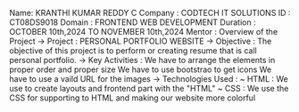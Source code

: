 Name: KRANTHI KUMAR REDDY C
Company : CODTECH IT SOLUTIONS
ID : CT08DS9018
Domain : FRONTEND WEB DEVELOPMENT
Duration : OCTOBER 10th,2024 TO NOVEMBER 10th,2024
Mentor : 
  Overview of the Project
   -> Project : PERSONAL PORTFOLIO WEBSITE
   -> Objective :
             The objective of this project is to perform or creating resume that is call personal portfolio.
   -> Key Activities :
             We have to arrange the elements in proper order and proper size 
             We have to use bootstrao to get icons
             We have to use a vaild URL for the images
   -> Technologies Used :
             ~ HTML : We use to create layouts and frontend part with the "HTML"
             ~ CSS  : We use the CSS for supporting to HTML and making our website more colorful
              
           
